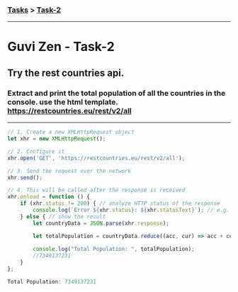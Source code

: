### [Tasks](https://github.com/MaitreyaSahu/guvi-zen-tasks#guvi-zen-tasks) > [Task-2](#guvi-zen---task-2)
---

# Guvi Zen - Task-2

## Try the rest countries api. 
### Extract and print the total population of all the countries in the console. use the html template. https://restcountries.eu/rest/v2/all
----
```javascript
// 1. Create a new XMLHttpRequest object
let xhr = new XMLHttpRequest();

// 2. Configure it
xhr.open('GET', 'https://restcountries.eu/rest/v2/all');

// 3. Send the request over the network
xhr.send();

// 4. This will be called after the response is received
xhr.onload = function () {
    if (xhr.status != 200) { // analyze HTTP status of the response
        console.log(`Error ${xhr.status}: ${xhr.statusText}`); // e.g. 404: Not Found
    } else { // show the result
        let countryData = JSON.parse(xhr.response);

        let totalPopulation = countryData.reduce((acc, cur) => acc + cur.population, 0);
        
        console.log("Total Population: ", totalPopulation);
        //7349137231
    }
};
```

```javascript
Total Population: 7349137231
```